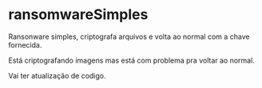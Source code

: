# ransomwareSimples
Ransonware simples, criptografa arquivos e volta ao normal com a chave fornecida.


Está criptografando imagens mas está com problema pra voltar ao normal.


Vai ter atualização de codigo.
